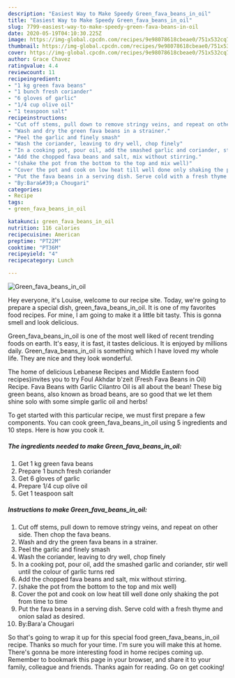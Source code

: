 ```yaml
---
description: "Easiest Way to Make Speedy Green_fava_beans_in_oil"
title: "Easiest Way to Make Speedy Green_fava_beans_in_oil"
slug: 7799-easiest-way-to-make-speedy-green-fava-beans-in-oil
date: 2020-05-19T04:10:30.225Z
image: https://img-global.cpcdn.com/recipes/9e98078618cbeae0/751x532cq70/green_fava_beans_in_oil-recipe-main-photo.jpg
thumbnail: https://img-global.cpcdn.com/recipes/9e98078618cbeae0/751x532cq70/green_fava_beans_in_oil-recipe-main-photo.jpg
cover: https://img-global.cpcdn.com/recipes/9e98078618cbeae0/751x532cq70/green_fava_beans_in_oil-recipe-main-photo.jpg
author: Grace Chavez
ratingvalue: 4.4
reviewcount: 11
recipeingredient:
- "1 kg green fava beans"
- "1 bunch fresh coriander"
- "6 gloves of garlic"
- "1/4 cup olive oil"
- "1 teaspoon salt"
recipeinstructions:
- "Cut off stems, pull down to remove stringy veins, and repeat on other side. Then chop the fava beans."
- "Wash and dry the green fava beans in a strainer."
- "Peel the garlic and finely smash"
- "Wash the coriander, leaving to dry well, chop finely"
- "In a cooking pot, pour oil, add the smashed garlic and coriander, stir well until the colour of garlic turns red"
- "Add the chopped fava beans and salt, mix without stirring."
- "(shake the pot from the bottom to the top and mix well)"
- "Cover the pot and cook on low heat till well done only shaking the pot from time to time"
- "Put the fava beans in a serving dish. Serve cold with a fresh thyme and onion salad as desired."
- "By:Bara&#39;a Chougari"
categories:
- Recipe
tags:
- green_fava_beans_in_oil

katakunci: green_fava_beans_in_oil 
nutrition: 116 calories
recipecuisine: American
preptime: "PT22M"
cooktime: "PT36M"
recipeyield: "4"
recipecategory: Lunch

---
```



![Green_fava_beans_in_oil](https://img-global.cpcdn.com/recipes/9e98078618cbeae0/751x532cq70/green_fava_beans_in_oil-recipe-main-photo.jpg)

Hey everyone, it's Louise, welcome to our recipe site. Today, we're going to prepare a special dish, green_fava_beans_in_oil. It is one of my favorites food recipes. For mine, I am going to make it a little bit tasty. This is gonna smell and look delicious.

Green_fava_beans_in_oil is one of the most well liked of recent trending foods on earth. It's easy, it is fast, it tastes delicious. It is enjoyed by millions daily. Green_fava_beans_in_oil is something which I have loved my whole life. They are nice and they look wonderful.

The home of delicious Lebanese Recipes and Middle Eastern food recipes)invites you to try Foul Akhdar b&#39;zeit (Fresh Fava Beans in Oil) Recipe. Fava Beans with Garlic Cilantro Oil is all about the bean! These big green beans, also known as broad beans, are so good that we let them shine solo with some simple garlic oil and herbs!


To get started with this particular recipe, we must first prepare a few components. You can cook green_fava_beans_in_oil using 5 ingredients and 10 steps. Here is how you cook it.

<!--inarticleads1-->

##### The ingredients needed to make Green_fava_beans_in_oil:

1. Get 1 kg green fava beans
1. Prepare 1 bunch fresh coriander
1. Get 6 gloves of garlic
1. Prepare 1/4 cup olive oil
1. Get 1 teaspoon salt




<!--inarticleads2-->

##### Instructions to make Green_fava_beans_in_oil:

1. Cut off stems, pull down to remove stringy veins, and repeat on other side. Then chop the fava beans.
1. Wash and dry the green fava beans in a strainer.
1. Peel the garlic and finely smash
1. Wash the coriander, leaving to dry well, chop finely
1. In a cooking pot, pour oil, add the smashed garlic and coriander, stir well until the colour of garlic turns red
1. Add the chopped fava beans and salt, mix without stirring.
1. (shake the pot from the bottom to the top and mix well)
1. Cover the pot and cook on low heat till well done only shaking the pot from time to time
1. Put the fava beans in a serving dish. Serve cold with a fresh thyme and onion salad as desired.
1. By:Bara&#39;a Chougari




So that's going to wrap it up for this special food green_fava_beans_in_oil recipe. Thanks so much for your time. I'm sure you will make this at home. There's gonna be more interesting food in home recipes coming up. Remember to bookmark this page in your browser, and share it to your family, colleague and friends. Thanks again for reading. Go on get cooking!
